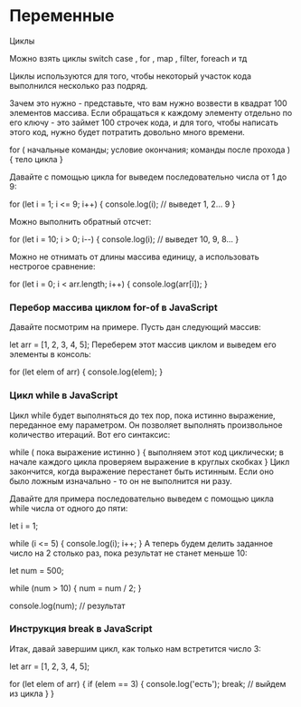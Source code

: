 # Переменные 

Циклы

Можно взять циклы switch case , for , map , filter, foreach и тд

Циклы используются для того, чтобы некоторый участок кода выполнился несколько раз подряд.

Зачем это нужно - представьте, что вам нужно возвести в квадрат 100 элементов массива. Если обращаться к каждому элементу отдельно по его ключу - это займет 100 строчек кода, и для того, чтобы написать этого код, нужно будет потратить довольно много времени.

for ( начальные команды; условие окончания; 
	команды после прохода ) { 
	тело цикла
}

Давайте с помощью цикла for выведем последовательно числа от 1 до 9:

for (let i = 1; i <= 9; i++) {
	console.log(i); // выведет 1, 2... 9
}

Можно выполнить обратный отсчет:

for (let i = 10; i > 0; i--) {
	console.log(i); // выведет 10, 9, 8...
}

Можно не отнимать от длины массива единицу, а использовать нестрогое сравнение:

for (let i = 0; i < arr.length; i++) {
	console.log(arr[i]);
}

### Перебор массива циклом for-of в JavaScript

Давайте посмотрим на примере. Пусть дан следующий массив:

let arr = [1, 2, 3, 4, 5];
Переберем этот массив циклом и выведем его элементы в консоль:

for (let elem of arr) {
	console.log(elem);
}

### Цикл while в JavaScript

Цикл while будет выполняться до тех пор, пока истинно выражение, переданное ему параметром. Он позволяет выполнять произвольное количество итераций. Вот его синтаксис:

while ( пока выражение истинно ) {
	выполняем этот код циклически;
	в начале каждого цикла проверяем 
		выражение в круглых скобках 
}
Цикл закончится, когда выражение перестанет быть истинным. Если оно было ложным изначально - то он не выполнится ни разу.

Давайте для примера последовательно выведем с помощью цикла while числа от одного до пяти:

let i = 1;

while (i <= 5) {
	console.log(i);
	i++;
}
А теперь будем делить заданное число на 2 столько раз, пока результат не станет меньше 10:

let num = 500;

while (num > 10) {
	num = num / 2;
}

console.log(num); // результат


### Инструкция break в JavaScript
Итак, давай завершим цикл, как только нам встретится число 3:

let arr = [1, 2, 3, 4, 5];

for (let elem of arr) {
	if (elem == 3) {
		console.log('есть');
		break; // выйдем из цикла
	}
}
